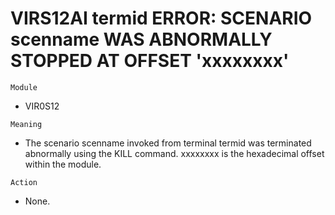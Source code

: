 # VIRS12AI termid ERROR: SCENARIO scenname WAS ABNORMALLY STOPPED AT OFFSET 'xxxxxxxx'

`Module`
- VIR0S12

`Meaning`
- The scenario scenname invoked from terminal termid was terminated abnormally using the KILL command. xxxxxxxx is the hexadecimal offset within the module.

`Action`
- None.
